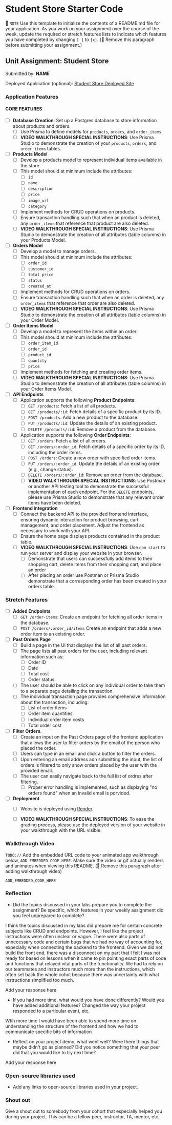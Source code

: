 # Student Store Starter Code


📝 `NOTE` Use this template to initialize the contents of a README.md file for your application. As you work on your assignment over the course of the week, update the required or stretch features lists to indicate which features you have completed by changing `[ ]` to `[x]`. (🚫 Remove this paragraph before submitting your assignment.)

## Unit Assignment: Student Store

Submitted by: **NAME**

Deployed Application (optional): [Student Store Deployed Site](ADD_LINK_HERE)

### Application Features

#### CORE FEATURES

- [ ] **Database Creation**: Set up a Postgres database to store information about products and orders.
  - [ ]  Use Prisma to define models for `products`, `orders`, and `order_items`.
  - [ ]  **VIDEO WALKTHROUGH SPECIAL INSTRUCTIONS**: Use Prisma Studio to demonstrate the creation of your `products`, `orders`, and `order_items` tables. 
- [ ] **Products Model**
  - [ ] Develop a products model to represent individual items available in the store. 
  - [ ] This model should at minimum include the attributes:
    - [ ] `id`
    - [ ] `name`
    - [ ] `description`
    - [ ] `price` 
    - [ ] `image_url`
    - [ ] `category`
  - [ ] Implement methods for CRUD operations on products.
  - [ ] Ensure transaction handling such that when an product is deleted, any `order_items` that reference that product are also deleted. 
  - [ ] **VIDEO WALKTHROUGH SPECIAL INSTRUCTIONS**: Use Prisma Studio to demonstrate the creation of all attributes (table columns) in your Products Model.
- [ ] **Orders Model**
  - [ ] Develop a model to manage orders. 
  - [ ] This model should at minimum include the attributes:
    - [ ] `order_id`
    - [ ] `customer_id`
    - [ ] `total_price`
    - [ ] `status`
    - [ ] `created_at`
  - [ ] Implement methods for CRUD operations on orders.
  - [ ] Ensure transaction handling such that when an order is deleted, any `order_items` that reference that order are also deleted. 
  - [ ] **VIDEO WALKTHROUGH SPECIAL INSTRUCTIONS**: Use Prisma Studio to demonstrate the creation of all attributes (table columns) in your Order Model.

- [ ] **Order Items Model**
  - [ ] Develop a model to represent the items within an order. 
  - [ ] This model should at minimum include the attributes:
    - [ ] `order_item_id`
    - [ ] `order_id`
    - [ ] `product_id`
    - [ ] `quantity`
    - [ ] `price`
  - [ ] Implement methods for fetching and creating order items.  
  - [ ] **VIDEO WALKTHROUGH SPECIAL INSTRUCTIONS**: Use Prisma Studio to demonstrate the creation of all attributes (table columns) in your Order Items Model.
- [ ] **API Endpoints**
  - [ ] Application supports the following **Product Endpoints**:
    - [ ] `GET /products`: Fetch a list of all products.
    - [ ] `GET /products/:id`: Fetch details of a specific product by its ID.
    - [ ] `POST /products`: Add a new product to the database.
    - [ ] `PUT /products/:id`: Update the details of an existing product.
    - [ ] `DELETE /products/:id`: Remove a product from the database.
  - [ ] Application supports the following **Order Endpoints**:
    - [ ] `GET /orders`: Fetch a list of all orders.
    - [ ] `GET /orders/:order_id`: Fetch details of a specific order by its ID, including the order items.
    - [ ] `POST /orders`: Create a new order with specified order items.
    - [ ] `PUT /orders/:order_id`: Update the details of an existing order (e.g., change status).
    - [ ] `DELETE /orders/:order_id`: Remove an order from the database.
    - [ ] **VIDEO WALKTHROUGH SPECIAL INSTRUCTIONS**: Use Postman or another API testing tool to demonstrate the successful implementation of each endpoint. For the `DELETE` endpoints, please use Prisma Studio to demonstrate that any relevant order items have been deleted. 
- [ ] **Frontend Integration**
  - [ ] Connect the backend API to the provided frontend interface, ensuring dynamic interaction for product browsing, cart management, and order placement. Adjust the frontend as necessary to work with your API.
  - [ ] Ensure the home page displays products contained in the product table.
  - [ ] **VIDEO WALKTHROUGH SPECIAL INSTRUCTIONS**: Use `npm start` to run your server and display your website in your browser. 
    - [ ] Demonstrate that users can successfully add items to their shopping cart, delete items from their shopping cart, and place an order
    - [ ] After placing an order use Postman or Prisma Studio demonstrate that a corresponding order has been created in your orders table.

### Stretch Features

- [ ] **Added Endpoints**
  - [ ] `GET /order-items`: Create an endpoint for fetching all order items in the database.
  - [ ] `POST /orders/:order_id/items` Create an endpoint that adds a new order item to an existing order. 
- [ ] **Past Orders Page**
  - [ ] Build a page in the UI that displays the list of all past orders.
  - [ ] The page lists all past orders for the user, including relevant information such as:
    - [ ] Order ID
    - [ ] Date
    - [ ] Total cost
    - [ ] Order status.
  - [ ] The user should be able to click on any individual order to take them to a separate page detailing the transaction.
  - [ ] The individual transaction page provides comprehensive information about the transaction, including:
    - [ ] List of order items
    - [ ] Order item quantities
    - [ ] Individual order item costs
    - [ ] Total order cost
- [ ] **Filter Orders**.
  - [ ] Create an input on the Past Orders page of the frontend application that allows the user to filter orders by the email of the person who placed the order. 
  - [ ] Users can type in an email and click a button to filter the orders.
  - [ ] Upon entering an email address adn submitting the input, the list of orders is filtered to only show orders placed by the user with the provided email. 
  - [ ] The user can easily navigate back to the full list of ordres after filtering. 
    - [ ] Proper error handling is implemented, such as displaying "no orders found" when an invalid email is porvided.
- [ ] **Deployment**
  - [ ] Website is deployed using [Render](https://courses.codepath.org/snippets/site/render_deployment_guide).
  - [ ] **VIDEO WALKTHROUGH SPECIAL INSTRUCTIONS**: To ease the grading process, please use the deployed version of your website in your walkthrough with the URL visible. 



### Walkthrough Video

`TODO://` Add the embedded URL code to your animated app walkthrough below, `ADD_EMBEDDED_CODE_HERE`. Make sure the video or gif actually renders and animates when viewing this README. (🚫 Remove this paragraph after adding walkthrough video)

`ADD_EMBEDDED_CODE_HERE`

### Reflection

* Did the topics discussed in your labs prepare you to complete the assignment? Be specific, which features in your weekly assignment did you feel unprepared to complete?

I think the topics discussed in my labs did prepare me for certain concrete subjects like CRUD and endpoints. However, I feel like the project instructions were often unclear or vague. There were also parts of unnecessary code and certain bugs that we had no way of accounting for, expecially when connecting the backend to the frontend. Given we did not build the front end, there was a disconnect on my part that I felt I was not ready for based on lessons when it came to pin pointing exact parts of code and functions that relayed vital parts of the functionality. We had to rely on our teammates and instructors much more than the instructions, which often set back the whole cohot because there was uncertainty with what instructions simplified too much.

Add your response here

* If you had more time, what would you have done differently? Would you have added additional features? Changed the way your project responded to a particular event, etc.
  
Wtih more time I would have been able to spend more time on understanding the structure of the frontend and how we had to communicate specific bits of information

* Reflect on your project demo, what went well? Were there things that maybe didn't go as planned? Did you notice something that your peer did that you would like to try next time?

Add your response here

### Open-source libraries used

- Add any links to open-source libraries used in your project.

### Shout out

Give a shout out to somebody from your cohort that especially helped you during your project. This can be a fellow peer, instructor, TA, mentor, etc.


